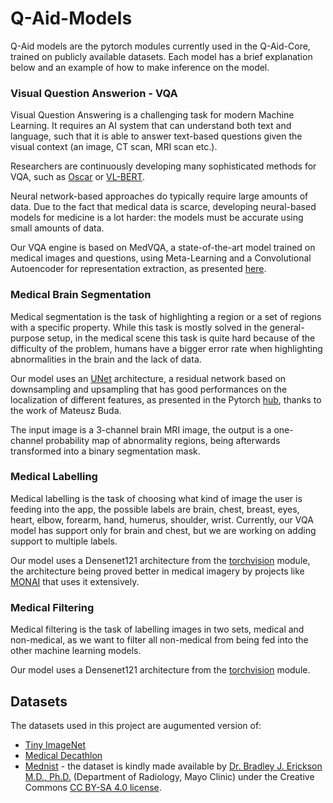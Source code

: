 # Q-Aid-Models

Q-Aid models are the pytorch modules currently used in the Q-Aid-Core, trained on publicly available datasets. Each model has a brief explanation below and an example of how to make inference on the model.

### Visual Question Answerion - VQA

Visual Question Answering is a challenging task for modern Machine Learning. It requires an AI system that can understand both text and language, such that it is able to answer text-based questions given the visual context (an image, CT scan, MRI scan etc.).

Researchers are continuously developing many sophisticated methods for VQA, such as [Oscar](https://www.microsoft.com/en-us/research/publication/oscar-object-semantics-aligned-pre-training-for-vision-language-tasks/) or [VL-BERT](https://www.microsoft.com/en-us/research/publication/vl-bert-pre-training-of-generic-visual-linguistic-representations/).

Neural network-based approaches do typically require large amounts of data. Due to the fact that medical data is scarce, developing neural-based models for medicine is a lot harder: the models must be accurate using small amounts of data.

Our VQA engine is based on MedVQA, a state-of-the-art model trained on medical images and questions, using Meta-Learning and a Convolutional Autoencoder for representation extraction, as presented [here](https://github.com/aioz-ai/MICCAI19-MedVQA/tree/c076f2cc174def26fa597fce4235b93f56658cc8).

### Medical Brain Segmentation

Medical segmentation is the task of highlighting a region or a set of regions with a specific property. While this task is mostly solved in the general-purpose setup, in the medical scene this task is quite hard because of the difficulty of the problem, humans have a bigger error rate when highlighting abnormalities in the brain and the lack of data.

Our model uses an [UNet](https://arxiv.org/pdf/1505.04597.pdf) architecture, a residual network based on downsampling and upsampling that has good performances on the localization of different features, as presented in the Pytorch [hub](https://pytorch.org/hub/mateuszbuda_brain-segmentation-pytorch_unet/), thanks to the work of Mateusz Buda.

The input image is a 3-channel brain MRI image, the output is a one-channel probability map of abnormality regions, being afterwards transformed into a binary segmentation mask.

### Medical Labelling

Medical labelling is the task of choosing what kind of image the user is feeding into the app, the possible labels are brain, chest, breast, eyes, heart, elbow, forearm, hand, humerus, shoulder, wrist. Currently, our VQA model has support only for brain and chest, but we are working on adding support to multiple labels.

Our model uses a Densenet121 architecture from the [torchvision](https://pytorch.org/docs/stable/torchvision/models.html) module, the architecture being proved better in medical imagery by projects like [MONAI](https://github.com/Project-MONAI/MONAI) that uses it extensively.

### Medical Filtering

Medical filtering is the task of labelling images in two sets, medical and non-medical, as we want to filter all non-medical from being fed into the other machine learning models.

Our model uses a Densenet121 architecture from the [torchvision](https://pytorch.org/docs/stable/torchvision/models.html) module.

## Datasets

The datasets used in this project are augumented version of:
* [Tiny ImageNet](https://tiny-imagenet.herokuapp.com/)
* [Medical Decathlon](http://medicaldecathlon.com/)
* [Mednist](https://www.dropbox.com/s/5wwskxctvcxiuea/MedNIST.tar.gz) - the dataset is kindly made available by [Dr. Bradley J. Erickson M.D., Ph.D.](https://www.mayo.edu/research/labs/radiology-informatics/overview) (Department of Radiology, Mayo Clinic) under the Creative Commons [CC BY-SA 4.0 license](https://creativecommons.org/licenses/by-sa/4.0/).
